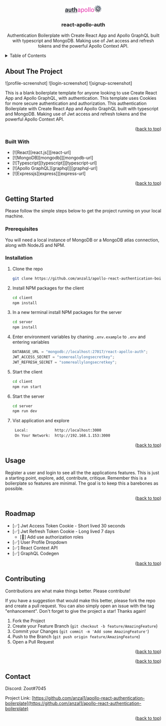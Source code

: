 <a name="readme-top"></a>

<!-- PROJECT LOGO -->
<br />
<div align="center">
  <a href="https://github.com/Zoot01/react-apollo-auth">
    <img src="images/logo.png" alt="Logo"  >
  </a>

<h3 align="center">react-apollo-auth</h3>

  <p align="center">
     Authentication Boilerplate with Create React App and Apollo GraphQL built with typescript and MongoDB. Making use of Jwt access and refresh tokens and the powerful Apollo Context API. 
    <br />

  </p>
</div>

<!-- TABLE OF CONTENTS -->
<details>
  <summary>Table of Contents</summary>
  <ol>
    <li>
      <a href="#about-the-project">About The Project</a>
      <ul>
        <li><a href="#built-with">Built With</a></li>
      </ul>
    </li>
    <li>
      <a href="#getting-started">Getting Started</a>
      <ul>
        <li><a href="#prerequisites">Prerequisites</a></li>
        <li><a href="#installation">Installation</a></li>
      </ul>
    </li>
    <li><a href="#usage">Usage</a></li>
    <li><a href="#roadmap">Roadmap</a></li>
  </ol>
</details>

<!-- ABOUT THE PROJECT -->

## About The Project

![profile-screenshot]
![login-screenshot]
![signup-screenshot]

This is a blank boilerplate template for anyone looking to use Create React App and Apollo GraphQL, with authentication. This template uses Cookies for more secure authentication and authorization. This authentication Boilerplate with Create React App and Apollo GraphQL built with typescript and MongoDB. Making use of Jwt access and refresh tokens and the powerful Apollo Context API.

<p align="right">(<a href="#readme-top">back to top</a>)</p>

### Built With

- [![React][react.js]][react-url]
- [![MongoDB][mongodb]][mongodb-url]
- [![Typescript][typescript]][typescript-url]
- [![Apollo GraphQL][graphql]][graphql-url]
- [![Expressjs][express]][express-url]

<p align="right">(<a href="#readme-top">back to top</a>)</p>

<!-- GETTING STARTED -->

## Getting Started

Please follow the simple steps below to get the project running on your local machine.

### Prerequisites

You will need a local instance of MongoDB or a MongoDB atlas connection, along with NodeJS and NPM.

### Installation

1. Clone the repo
   ```sh
   git clone https://github.com/anzal1/apollo-react-authentication-boilerplate.git
   ```
2. Install NPM packages for the client
   ```sh
   cd client
   npm install
   ```
3. In a new terminal install NPM packages for the server

   ```sh
   cd server
   npm install
   ```

4. Enter environment variables by chaning `.env.example` to `.env` and entering variables

   ```js
   DATABASE_URL = "mongodb://localhost:27017/react-apollo-auth";
   JWT_ACCESS_SECRET = "somereallylongsecretkey";
   JWT_REFRESH_SECRET = "somereallylongsecretkey";
   ```

5. Start the client

   ```sh
   cd client
   npm run start
   ```

6. Start the server

   ```sh
   cd server
   npm run dev
   ```

7. Vist application and explore
   ```sh
    Local:            http://localhost:3000
    On Your Network:  http://192.168.1.153:3000
   ```

<p align="right">(<a href="#readme-top">back to top</a>)</p>

<!-- USAGE EXAMPLES -->

## Usage

Register a user and login to see all the the applications features. This is just a starting point, explore, add, contribute, critique. Remember this is a bolierplate so features are minimal. The goal is to keep this a barebones as possible.

<p align="right">(<a href="#readme-top">back to top</a>)</p>

<!-- ROADMAP -->

## Roadmap

- [✅] Jwt Access Token Cookie - Short lived 30 seconds
- [✅] Jwt Refresh Token Cookie - Long lived 7 days
  - [📛] Add use authorization roles
- [✅] User Profile Dropdown
- [✅] React Context API
- [✅] GraphQL Codegen



<p align="right">(<a href="#readme-top">back to top</a>)</p>

<!-- CONTRIBUTING -->

## Contributing

Contributions are what make things better. Please contribute!

If you have a suggestion that would make this better, please fork the repo and create a pull request. You can also simply open an issue with the tag "enhancement".
Don't forget to give the project a star! Thanks again!

1. Fork the Project
2. Create your Feature Branch (`git checkout -b feature/AmazingFeature`)
3. Commit your Changes (`git commit -m 'Add some AmazingFeature'`)
4. Push to the Branch (`git push origin feature/AmazingFeature`)
5. Open a Pull Request

<p align="right">(<a href="#readme-top">back to top</a>)</p>

<!-- LICENSE -->



<p align="right">(<a href="#readme-top">back to top</a>)</p>

<!-- CONTACT -->

## Contact

Discord: Zoot#7045

Project Link: [https://github.com/anzal1/apollo-react-authentication-boilerplate](https://github.com/anzal1/apollo-react-authentication-boilerplate)

<p align="right">(<a href="#readme-top">back to top</a>)</p>

<!-- MARKDOWN LINKS & IMAGES -->
<!-- https://www.markdownguide.org/basic-syntax/#reference-style-links -->
